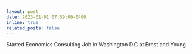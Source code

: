 ```yaml
---
layout: post
date: 2023-01-01 07:59:00-0400
inline: true
related_posts: false
---
```


Started Economics Consulting Job in Washington D.C at Ernst and Young